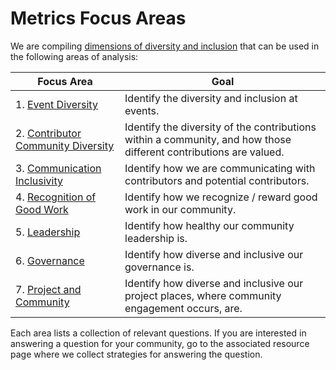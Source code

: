 # Metrics Focus Areas

We are compiling [dimensions of diversity and inclusion](/demographic-data) that can be used in the following areas of analysis:

| Focus Area | Goal |
| --- | --- |
|1. [Event Diversity](./events/) | Identify the diversity and inclusion at events. |
|2. [Contributor Community Diversity](./contribution/) | Identify the diversity of the contributions within a community, and how those different contributions are valued.|
|3. [Communication Inclusivity](./communication/) | Identify how we are communicating with contributors and potential contributors.|
|4. [Recognition of Good Work](./recognition/) | Identify how we recognize / reward good work in our community.|
|5. [Leadership](./leadership/) | Identify how healthy our community leadership is.|
|6. [Governance](./governance/) | Identify how diverse and inclusive our governance is.|
|7. [Project and Community](./project-and-community/) | Identify how diverse and inclusive our project places, where community engagement occurs, are.|

Each area lists a collection of relevant questions. If you are interested in answering a question for your community, go to the associated resource page where we collect strategies for answering the question.
